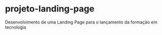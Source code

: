 # projeto-landing-page
Desenvolvimento de uma Landing Page para o lançamento da formação em tecnologia
